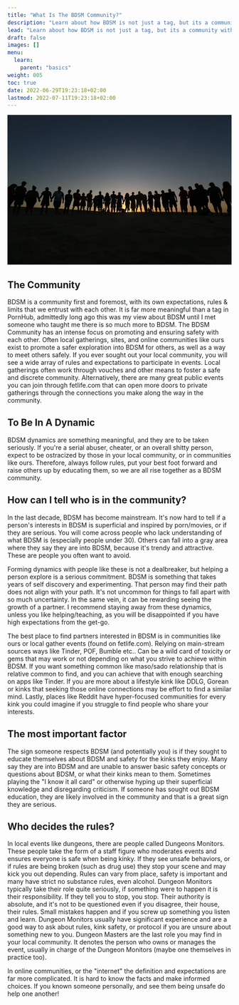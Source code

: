 ```yaml
---
title: "What Is The BDSM Community?"
description: "Learn about how BDSM is not just a tag, but its a community with tons of great people. Learn how to navigate the hidden world of BDSM"
lead: "Learn about how BDSM is not just a tag, but its a community with tons of great people. Learn how to navigate the hidden world of BDSM"
draft: false
images: []
menu:
  learn:
    parent: "basics"
weight: 005
toc: true
date: 2022-06-29T19:23:18+02:00
lastmod: 2022-07-11T19:23:18+02:00
---
```


![Image](people-4050698_960_720.jpeg)

## The Community

BDSM is a community first and foremost, with its own expectations, rules & limits that we entrust with each other. It is far more meaningful than a tag in PornHub, admittedly long ago this was my view about BDSM until I met someone who taught me there is so much more to BDSM. The BDSM Community has an intense focus on promoting and ensuring safety with each other. Often local gatherings, sites, and online communities like ours exist to promote a safer exploration into BDSM for others, as well as a way to meet others safely. If you ever sought out your local community, you will see a wide array of rules and expectations to participate in events. Local gatherings often work through vouches and other means to foster a safe and discrete community. Alternatively, there are many great public events you can join through fetlife.com that can open more doors to private gatherings through the connections you make along the way in the community.

## To Be In A Dynamic

BDSM dynamics are something meaningful, and they are to be taken seriously. If you're a serial abuser, cheater, or an overall shitty person, expect to be ostracized by those in your local community, or in communities like ours. Therefore, always follow rules, put your best foot forward and raise others up by educating them, so we are all rise together as a BDSM community.

## How can I tell who is in the community?

In the last decade, BDSM has become mainstream. It's now hard to tell if a person's interests in BDSM is superficial and inspired by porn/movies, or if they are serious. You will come across people who lack understanding of what BDSM is (especially people under 30). Others can fall into a gray area where they say they are into BDSM, because it's trendy and attractive. These are people you often want to avoid.

Forming dynamics with people like these is not a dealbreaker, but helping a person explore is a serious commitment. BDSM is something that takes years of self discovery and experimenting. That person may find their path does not align with your path. It's not uncommon for things to fall apart with so much uncertainty. In the same vein, it can be rewarding seeing the growth of a partner. I recommend staying away from these dynamics, unless you like helping/teaching, as you will be disappointed if you have high expectations from the get-go.

The best place to find partners interested in BDSM is in communities like ours or local gather events (found on fetlife.com). Relying on main-stream sources ways like Tinder, POF, Bumble etc.. Can be a wild card of toxicity or gems that may work or not depending on what you strive to achieve within BDSM. If you want something common like maso/sado relationship that is relative common to find, and you can achieve that with enough searching on apps like Tinder. If you are more about a lifestyle kink like DDLG, Gorean or kinks that seeking those online connections may be effort to find a similar mind. Lastly, places like Reddit have hyper-focused communities for every kink you could imagine if you struggle to find people who share your interests.

## The most important factor

The sign someone respects BDSM (and potentially you) is if they sought to educate themselves about BDSM and safety for the kinks they enjoy. Many say they are into BDSM and are unable to answer basic safety concepts or questions about BDSM, or what their kinks mean to them. Sometimes playing the "I know it all card" or otherwise hyping up their superficial knowledge and disregarding criticism. If someone has sought out BDSM education, they are likely involved in the community and that is a great sign they are serious.

## Who decides the rules?

In local events like dungeons, there are people called Dungeons Monitors. These people take the form of a staff figure who moderates events and ensures everyone is safe when being kinky. If they see unsafe behaviors, or if rules are being broken (such as drug use) they stop your scene and may kick you out depending. Rules can vary from place, safety is important and many have strict no substance rules, even alcohol. Dungeon Monitors typically take their role quite seriously, if something were to happen it is their responsibility. If they tell you to stop, you stop. Their authority is absolute, and it's not to be questioned even if you disagree, their house, their rules. Small mistakes happen and if you screw up something you listen and learn. Dungeon Monitors usually have significant experience and are a good way to ask about rules, kink safety, or protocol if you are unsure about something new to you. Dungeon Masters are the last role you may find in your local community. It denotes the person who owns or manages the event, usually in charge of the Dungeon Monitors (maybe one themselves in practice too).

In online communities, or the "internet" the definition and expectations are far more complicated. It is hard to know the facts and make informed choices. If you known someone personally, and see them being unsafe do help one another!